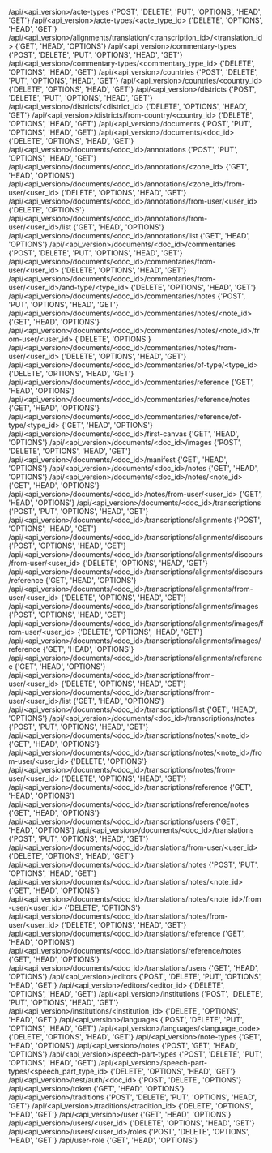 /api/<api_version>/acte-types {'POST', 'DELETE', 'PUT', 'OPTIONS', 'HEAD', 'GET'}
/api/<api_version>/acte-types/<acte_type_id> {'DELETE', 'OPTIONS', 'HEAD', 'GET'}
/api/<api_version>/alignments/translation/<transcription_id>/<translation_id> {'GET', 'HEAD', 'OPTIONS'}
/api/<api_version>/commentary-types {'POST', 'DELETE', 'PUT', 'OPTIONS', 'HEAD', 'GET'}
/api/<api_version>/commentary-types/<commentary_type_id> {'DELETE', 'OPTIONS', 'HEAD', 'GET'}
/api/<api_version>/countries {'POST', 'DELETE', 'PUT', 'OPTIONS', 'HEAD', 'GET'}
/api/<api_version>/countries/<country_id> {'DELETE', 'OPTIONS', 'HEAD', 'GET'}
/api/<api_version>/districts {'POST', 'DELETE', 'PUT', 'OPTIONS', 'HEAD', 'GET'}
/api/<api_version>/districts/<district_id> {'DELETE', 'OPTIONS', 'HEAD', 'GET'}
/api/<api_version>/districts/from-country/<country_id> {'DELETE', 'OPTIONS', 'HEAD', 'GET'}
/api/<api_version>/documents {'POST', 'PUT', 'OPTIONS', 'HEAD', 'GET'}
/api/<api_version>/documents/<doc_id> {'DELETE', 'OPTIONS', 'HEAD', 'GET'}
/api/<api_version>/documents/<doc_id>/annotations {'POST', 'PUT', 'OPTIONS', 'HEAD', 'GET'}
/api/<api_version>/documents/<doc_id>/annotations/<zone_id> {'GET', 'HEAD', 'OPTIONS'}
/api/<api_version>/documents/<doc_id>/annotations/<zone_id>/from-user/<user_id> {'DELETE', 'OPTIONS', 'HEAD', 'GET'}
/api/<api_version>/documents/<doc_id>/annotations/from-user/<user_id> {'DELETE', 'OPTIONS'}
/api/<api_version>/documents/<doc_id>/annotations/from-user/<user_id>/list {'GET', 'HEAD', 'OPTIONS'}
/api/<api_version>/documents/<doc_id>/annotations/list {'GET', 'HEAD', 'OPTIONS'}
/api/<api_version>/documents/<doc_id>/commentaries {'POST', 'DELETE', 'PUT', 'OPTIONS', 'HEAD', 'GET'}
/api/<api_version>/documents/<doc_id>/commentaries/from-user/<user_id> {'DELETE', 'OPTIONS', 'HEAD', 'GET'}
/api/<api_version>/documents/<doc_id>/commentaries/from-user/<user_id>/and-type/<type_id> {'DELETE', 'OPTIONS', 'HEAD', 'GET'}
/api/<api_version>/documents/<doc_id>/commentaries/notes {'POST', 'PUT', 'OPTIONS', 'HEAD', 'GET'}
/api/<api_version>/documents/<doc_id>/commentaries/notes/<note_id> {'GET', 'HEAD', 'OPTIONS'}
/api/<api_version>/documents/<doc_id>/commentaries/notes/<note_id>/from-user/<user_id> {'DELETE', 'OPTIONS'}
/api/<api_version>/documents/<doc_id>/commentaries/notes/from-user/<user_id> {'DELETE', 'OPTIONS', 'HEAD', 'GET'}
/api/<api_version>/documents/<doc_id>/commentaries/of-type/<type_id> {'DELETE', 'OPTIONS', 'HEAD', 'GET'}
/api/<api_version>/documents/<doc_id>/commentaries/reference {'GET', 'HEAD', 'OPTIONS'}
/api/<api_version>/documents/<doc_id>/commentaries/reference/notes {'GET', 'HEAD', 'OPTIONS'}
/api/<api_version>/documents/<doc_id>/commentaries/reference/of-type/<type_id> {'GET', 'HEAD', 'OPTIONS'}
/api/<api_version>/documents/<doc_id>/first-canvas {'GET', 'HEAD', 'OPTIONS'}
/api/<api_version>/documents/<doc_id>/images {'POST', 'DELETE', 'OPTIONS', 'HEAD', 'GET'}
/api/<api_version>/documents/<doc_id>/manifest {'GET', 'HEAD', 'OPTIONS'}
/api/<api_version>/documents/<doc_id>/notes {'GET', 'HEAD', 'OPTIONS'}
/api/<api_version>/documents/<doc_id>/notes/<note_id> {'GET', 'HEAD', 'OPTIONS'}
/api/<api_version>/documents/<doc_id>/notes/from-user/<user_id> {'GET', 'HEAD', 'OPTIONS'}
/api/<api_version>/documents/<doc_id>/transcriptions {'POST', 'PUT', 'OPTIONS', 'HEAD', 'GET'}
/api/<api_version>/documents/<doc_id>/transcriptions/alignments {'POST', 'OPTIONS', 'HEAD', 'GET'}
/api/<api_version>/documents/<doc_id>/transcriptions/alignments/discours {'POST', 'OPTIONS', 'HEAD', 'GET'}
/api/<api_version>/documents/<doc_id>/transcriptions/alignments/discours/from-user/<user_id> {'DELETE', 'OPTIONS', 'HEAD', 'GET'}
/api/<api_version>/documents/<doc_id>/transcriptions/alignments/discours/reference {'GET', 'HEAD', 'OPTIONS'}
/api/<api_version>/documents/<doc_id>/transcriptions/alignments/from-user/<user_id> {'DELETE', 'OPTIONS', 'HEAD', 'GET'}
/api/<api_version>/documents/<doc_id>/transcriptions/alignments/images {'POST', 'OPTIONS', 'HEAD', 'GET'}
/api/<api_version>/documents/<doc_id>/transcriptions/alignments/images/from-user/<user_id> {'DELETE', 'OPTIONS', 'HEAD', 'GET'}
/api/<api_version>/documents/<doc_id>/transcriptions/alignments/images/reference {'GET', 'HEAD', 'OPTIONS'}
/api/<api_version>/documents/<doc_id>/transcriptions/alignments/reference {'GET', 'HEAD', 'OPTIONS'}
/api/<api_version>/documents/<doc_id>/transcriptions/from-user/<user_id> {'DELETE', 'OPTIONS', 'HEAD', 'GET'}
/api/<api_version>/documents/<doc_id>/transcriptions/from-user/<user_id>/list {'GET', 'HEAD', 'OPTIONS'}
/api/<api_version>/documents/<doc_id>/transcriptions/list {'GET', 'HEAD', 'OPTIONS'}
/api/<api_version>/documents/<doc_id>/transcriptions/notes {'POST', 'PUT', 'OPTIONS', 'HEAD', 'GET'}
/api/<api_version>/documents/<doc_id>/transcriptions/notes/<note_id> {'GET', 'HEAD', 'OPTIONS'}
/api/<api_version>/documents/<doc_id>/transcriptions/notes/<note_id>/from-user/<user_id> {'DELETE', 'OPTIONS'}
/api/<api_version>/documents/<doc_id>/transcriptions/notes/from-user/<user_id> {'DELETE', 'OPTIONS', 'HEAD', 'GET'}
/api/<api_version>/documents/<doc_id>/transcriptions/reference {'GET', 'HEAD', 'OPTIONS'}
/api/<api_version>/documents/<doc_id>/transcriptions/reference/notes {'GET', 'HEAD', 'OPTIONS'}
/api/<api_version>/documents/<doc_id>/transcriptions/users {'GET', 'HEAD', 'OPTIONS'}
/api/<api_version>/documents/<doc_id>/translations {'POST', 'PUT', 'OPTIONS', 'HEAD', 'GET'}
/api/<api_version>/documents/<doc_id>/translations/from-user/<user_id> {'DELETE', 'OPTIONS', 'HEAD', 'GET'}
/api/<api_version>/documents/<doc_id>/translations/notes {'POST', 'PUT', 'OPTIONS', 'HEAD', 'GET'}
/api/<api_version>/documents/<doc_id>/translations/notes/<note_id> {'GET', 'HEAD', 'OPTIONS'}
/api/<api_version>/documents/<doc_id>/translations/notes/<note_id>/from-user/<user_id> {'DELETE', 'OPTIONS'}
/api/<api_version>/documents/<doc_id>/translations/notes/from-user/<user_id> {'DELETE', 'OPTIONS', 'HEAD', 'GET'}
/api/<api_version>/documents/<doc_id>/translations/reference {'GET', 'HEAD', 'OPTIONS'}
/api/<api_version>/documents/<doc_id>/translations/reference/notes {'GET', 'HEAD', 'OPTIONS'}
/api/<api_version>/documents/<doc_id>/translations/users {'GET', 'HEAD', 'OPTIONS'}
/api/<api_version>/editors {'POST', 'DELETE', 'PUT', 'OPTIONS', 'HEAD', 'GET'}
/api/<api_version>/editors/<editor_id> {'DELETE', 'OPTIONS', 'HEAD', 'GET'}
/api/<api_version>/institutions {'POST', 'DELETE', 'PUT', 'OPTIONS', 'HEAD', 'GET'}
/api/<api_version>/institutions/<institution_id> {'DELETE', 'OPTIONS', 'HEAD', 'GET'}
/api/<api_version>/languages {'POST', 'DELETE', 'PUT', 'OPTIONS', 'HEAD', 'GET'}
/api/<api_version>/languages/<language_code> {'DELETE', 'OPTIONS', 'HEAD', 'GET'}
/api/<api_version>/note-types {'GET', 'HEAD', 'OPTIONS'}
/api/<api_version>/notes {'POST', 'GET', 'HEAD', 'OPTIONS'}
/api/<api_version>/speech-part-types {'POST', 'DELETE', 'PUT', 'OPTIONS', 'HEAD', 'GET'}
/api/<api_version>/speech-part-types/<speech_part_type_id> {'DELETE', 'OPTIONS', 'HEAD', 'GET'}
/api/<api_version>/test/auth/<doc_id> {'POST', 'DELETE', 'OPTIONS'}
/api/<api_version>/token {'GET', 'HEAD', 'OPTIONS'}
/api/<api_version>/traditions {'POST', 'DELETE', 'PUT', 'OPTIONS', 'HEAD', 'GET'}
/api/<api_version>/traditions/<tradition_id> {'DELETE', 'OPTIONS', 'HEAD', 'GET'}
/api/<api_version>/user {'GET', 'HEAD', 'OPTIONS'}
/api/<api_version>/users/<user_id> {'DELETE', 'OPTIONS', 'HEAD', 'GET'}
/api/<api_version>/users/<user_id>/roles {'POST', 'DELETE', 'OPTIONS', 'HEAD', 'GET'}
/api/user-role {'GET', 'HEAD', 'OPTIONS'}
